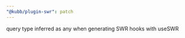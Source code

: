 ```yaml
---
"@kubb/plugin-swr": patch
---
```


query type inferred as any when generating SWR hooks with useSWR

